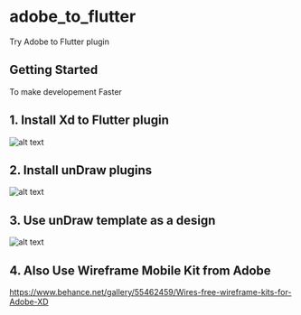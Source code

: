 # adobe_to_flutter

Try Adobe to Flutter plugin 

## Getting Started
To make developement Faster

## 1. Install Xd to Flutter plugin
![alt text](https://github.com/alif-haikal/adobeXD_to_flutter/blob/master/assets/images/xd_to_flutter_plugin.png?raw=true)


## 2. Install unDraw plugins
![alt text](https://github.com/alif-haikal/adobeXD_to_flutter/blob/master/assets/images/unDraw.png?raw=true)



## 3. Use unDraw template as a design
![alt text](https://github.com/alif-haikal/adobeXD_to_flutter/blob/master/assets/images/unDraw2.png?raw=true)


## 4. Also Use Wireframe Mobile Kit from Adobe
   https://www.behance.net/gallery/55462459/Wires-free-wireframe-kits-for-Adobe-XD




